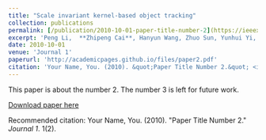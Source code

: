```yaml
---
title: "Scale invariant kernel-based object tracking"
collection: publications
permalink: [/publication/2010-10-01-paper-title-number-2](https://ieeexplore.ieee.org/stamp/stamp.jsp?tp=&arnumber=6421270)
excerpt: 'Peng Li,  **Zhipeng Cai**, Hanyun Wang, Zhuo Sun, Yunhui Yi, Cheng Wang, Jonathan Li'
date: 2010-10-01
venue: 'Journal 1'
paperurl: 'http://academicpages.github.io/files/paper2.pdf'
citation: 'Your Name, You. (2010). &quot;Paper Title Number 2.&quot; <i>Journal 1</i>. 1(2).'
---
```

This paper is about the number 2. The number 3 is left for future work.

[Download paper here](http://academicpages.github.io/files/paper2.pdf)

Recommended citation: Your Name, You. (2010). "Paper Title Number 2." <i>Journal 1</i>. 1(2).
